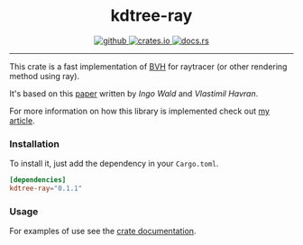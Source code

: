 <h1 align="center">
    kdtree-ray
</h1>
<p align="center">
   <a href="https://github.com/flomonster/kdtree-ray/actions">
      <img src="https://github.com/flomonster/kdtree-ray/workflows/Build/badge.svg" alt="github">
   </a>
   <a href="https://crates.io/crates/kdtree-ray">
      <img src="https://img.shields.io/crates/v/kdtree-ray.svg" alt="crates.io">
   </a>
   <a href="https://docs.rs/kdtree-ray">
      <img src="https://docs.rs/kdtree-ray/badge.svg" alt="docs.rs">
   </a>
</p>
<hr>

This crate is a fast implementation of [BVH](https://en.wikipedia.org/wiki/Bounding_volume_hierarchy)
for raytracer (or other rendering method using ray).

It's based on this [paper](http://www.irisa.fr/prive/kadi/Sujets_CTR/kadi/Kadi_sujet2_article_Kdtree.pdf) written by *Ingo Wald* and *Vlastimil Havran*.

For more information on how this library is implemented check out [my article](https://www.flomonster.fr/articles/kdtree.html).

### Installation

To install it, just add the dependency in your `Cargo.toml`.

```toml
[dependencies]
kdtree-ray="0.1.1"
```

### Usage

For examples of use see the [crate documentation](https://docs.rs/kdtree-ray).
